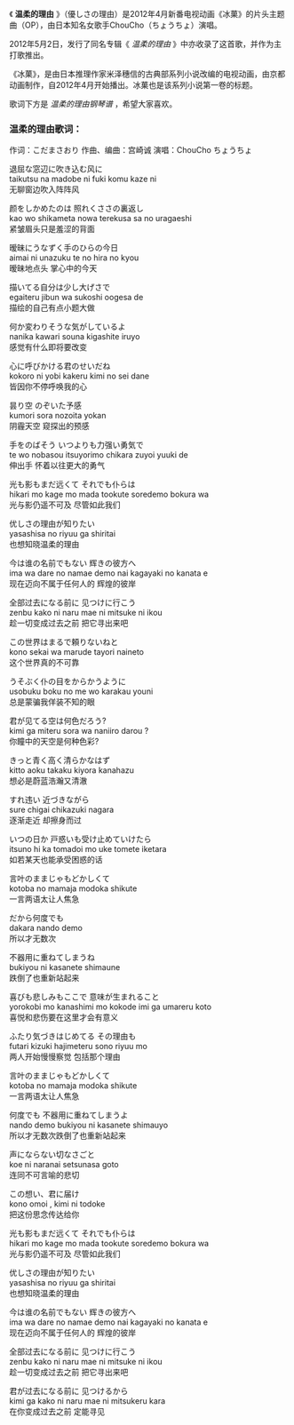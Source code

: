 

《 **温柔的理由** 》（優しさの理由）是2012年4月新番电视动画《冰菓》的片头主题曲（OP），由日本知名女歌手ChouCho（ちょうちょ）演唱。

2012年5月2日，发行了同名专辑《 _温柔的理由_ 》中亦收录了这首歌，并作为主打歌推出。

《冰菓》，是由日本推理作家米泽穗信的古典部系列小说改编的电视动画，由京都动画制作，自2012年4月开始播出。冰菓也是该系列小说第一卷的标题。

歌词下方是 _温柔的理由钢琴谱_ ，希望大家喜欢。

### 温柔的理由歌词：

作词：こだまさおり 作曲、编曲：宫崎诚 演唱：ChouCho ちょうちょ

退屈な窓辺に吹き込む风に  
taikutsu na madobe ni fuki komu kaze ni  
无聊窗边吹入阵阵风

颜をしかめたのは 照れくささの裏返し  
kao wo shikameta nowa terekusa sa no uragaeshi  
紧皱眉头只是羞涩的背面

暧昧にうなずく手のひらの今日  
aimai ni unazuku te no hira no kyou  
暧昧地点头 掌心中的今天

描いてる自分は少し大げさで  
egaiteru jibun wa sukoshi oogesa de  
描绘的自己有点小题大做

何か変わりそうな気がしているよ  
nanika kawari souna kigashite iruyo  
感觉有什么即将要改变

心に呼びかける君のせいだね  
kokoro ni yobi kakeru kimi no sei dane  
皆因你不停呼唤我的心

昙り空 のぞいた予感  
kumori sora nozoita yokan  
阴霾天空 窥探出的预感

手をのばそう いつよりも力强い勇気で  
te wo nobasou itsuyorimo chikara zuyoi yuuki de  
伸出手 怀着以往更大的勇气

光も影もまだ远くて それでも仆らは  
hikari mo kage mo mada tookute soredemo bokura wa  
光与影仍遥不可及 尽管如此我们

优しさの理由が知りたい  
yasashisa no riyuu ga shiritai  
也想知晓温柔的理由

今は谁の名前でもない 辉きの彼方へ  
ima wa dare no namae demo nai kagayaki no kanata e  
现在迈向不属于任何人的 辉煌的彼岸

全部过去になる前に 见つけに行こう  
zenbu kako ni naru mae ni mitsuke ni ikou  
趁一切变成过去之前 把它寻出来吧

この世界はまるで頼りないねと  
kono sekai wa marude tayori naineto  
这个世界真的不可靠

うそぶく仆の目をからかうように  
usobuku boku no me wo karakau youni  
总是蒙骗我佯装不知的眼

君が见てる空は何色だろう?  
kimi ga miteru sora wa naniiro darou ?  
你瞳中的天空是何种色彩?

きっと青く高く清らかなはず  
kitto aoku takaku kiyora kanahazu  
想必是蔚蓝浩瀚又清澈

すれ违い 近づきながら  
sure chigai chikazuki nagara  
逐渐走近 却擦身而过

いつの日か 戸惑いも受け止めていけたら  
itsuno hi ka tomadoi mo uke tomete iketara  
如若某天也能承受困惑的话

言叶のままじゃもどかしくて  
kotoba no mamaja modoka shikute  
一言两语太让人焦急

だから何度でも  
dakara nando demo  
所以才无数次

不器用に重ねてしまうね  
bukiyou ni kasanete shimaune  
跌倒了也重新站起来

喜びも悲しみもここで 意味が生まれること  
yorokobi mo kanashimi mo kokode imi ga umareru koto  
喜悦和悲伤要在这里才会有意义

ふたり気づきはじめてる その理由も  
futari kizuki hajimeteru sono riyuu mo  
两人开始慢慢察觉 包括那个理由

言叶のままじゃもどかしくて  
kotoba no mamaja modoka shikute  
一言两语太让人焦急

何度でも 不器用に重ねてしまうよ  
nando demo bukiyou ni kasanete shimauyo  
所以才无数次跌倒了也重新站起来

声にならない切なさごと  
koe ni naranai setsunasa goto  
连同不可言喻的悲切

この想い、君に届け  
kono omoi , kimi ni todoke  
把这份思念传达给你

光も影もまだ远くて それでも仆らは  
hikari mo kage mo mada tookute soredemo bokura wa  
光与影仍遥不可及 尽管如此我们

优しさの理由が知りたい  
yasashisa no riyuu ga shiritai  
也想知晓温柔的理由

今は谁の名前でもない 辉きの彼方へ  
ima wa dare no namae demo nai kagayaki no kanata e  
现在迈向不属于任何人的 辉煌的彼岸

全部过去になる前に 见つけに行こう  
zenbu kako ni naru mae ni mitsuke ni ikou  
趁一切变成过去之前 把它寻出来吧

君が过去になる前に 见つけるから  
kimi ga kako ni naru mae ni mitsukeru kara  
在你变成过去之前 定能寻见

